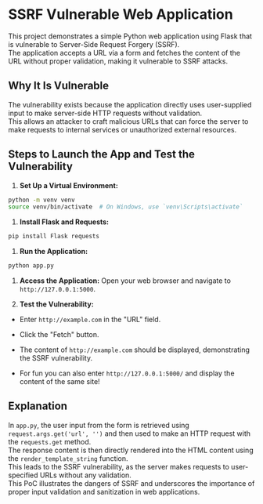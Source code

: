 # SSRF Vulnerable Web Application

This project demonstrates a simple Python web application using Flask that is vulnerable to Server-Side Request Forgery (SSRF).  
The application accepts a URL via a form and fetches the content of the URL without proper validation, making it vulnerable to SSRF attacks.  

## Why It Is Vulnerable

The vulnerability exists because the application directly uses user-supplied input to make server-side HTTP requests without validation.  
This allows an attacker to craft malicious URLs that can force the server to make requests to internal services or unauthorized external resources.  

## Steps to Launch the App and Test the Vulnerability

1. **Set Up a Virtual Environment:**

```sh
python -m venv venv
source venv/bin/activate  # On Windows, use `venv\Scripts\activate`
```
 
1. **Install Flask and Requests:**


```sh
pip install Flask requests
```
 
1. **Run the Application:**


```sh
python app.py
```
 
1. **Access the Application:** 
Open your web browser and navigate to `http://127.0.0.1:5000`.
 
2. **Test the Vulnerability:**
 
- Enter `http://example.com` in the "URL" field.

- Click the "Fetch" button.
 
- The content of `http://example.com` should be displayed, demonstrating the SSRF vulnerability.  

- For fun you can also enter `http://127.0.0.1:5000/` and display the content of the same site!  

## Explanation 
In `app.py`, the user input from the form is retrieved using `request.args.get('url', '')` and then used to make an HTTP request with the `requests.get` method.  
The response content is then directly rendered into the HTML content using the `render_template_string` function.  
This leads to the SSRF vulnerability, as the server makes requests to user-specified URLs without any validation.  
This PoC illustrates the dangers of SSRF and underscores the importance of proper input validation and sanitization in web applications.

